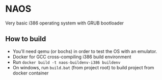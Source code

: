 # NAOS

Very basic i386 operating system with GRUB bootloader

## How to build

- You'll need qemu (or bochs) in order to test the OS with an emulator.
- Docker for GCC cross-compiling i386 build environment
- Run `docker build -t naos-buildenv-i386 buildenv`
- On windows, run `build.bat` (from project root) to build project from docker container
